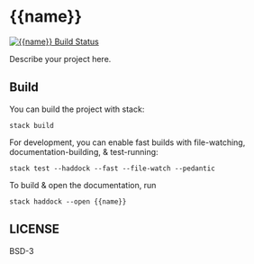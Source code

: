 # {{name}}

[![{{name}} Build Status](https://travis-ci.org/{{github-username}}{{^github-username}}githubuser{{/github-username}}/{{name}}.svg?branch=master)](https://travis-ci.org/{{github-username}}{{^github-username}}githubuser{{/github-username}}/{{name}})


Describe your project here.


## Build

You can build the project with stack:

```
stack build
```

For development, you can enable fast builds with file-watching,
documentation-building, & test-running:

```
stack test --haddock --fast --file-watch --pedantic
```

To build & open the documentation, run

```
stack haddock --open {{name}}
```


## LICENSE

BSD-3

